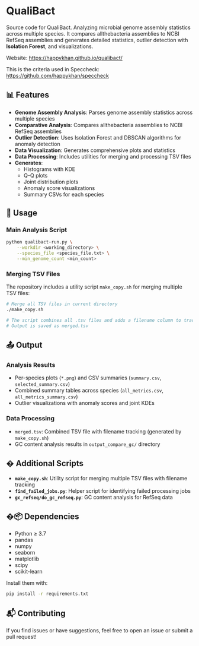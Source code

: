 # QualiBact

Source code for QualiBact. Analyzing microbial genome assembly statistics across multiple species. It compares allthebacteria assemblies to NCBI RefSeq assemblies and generates detailed statistics, outlier detection with **Isolation Forest**, and visualizations.

Website: https://happykhan.github.io/qualibact/

This is the criteria used in Speccheck: https://github.com/happykhan/speccheck


## 📊 Features

- **Genome Assembly Analysis**: Parses genome assembly statistics across multiple species
- **Comparative Analysis**: Compares allthebacteria assemblies to NCBI RefSeq assemblies
- **Outlier Detection**: Uses Isolation Forest and DBSCAN algorithms for anomaly detection
- **Data Visualization**: Generates comprehensive plots and statistics
- **Data Processing**: Includes utilities for merging and processing TSV files
- **Generates**:
  - Histograms with KDE
  - Q-Q plots
  - Joint distribution plots
  - Anomaly score visualizations
  - Summary CSVs for each species

## 🚀 Usage

### Main Analysis Script

```bash
python qualibact-run.py \
    --workdir <working_directory> \
    --species_file <species_file.txt> \
    --min_genome_count <min_count>
```

### Merging TSV Files

The repository includes a utility script `make_copy.sh` for merging multiple TSV files:

```bash
# Merge all TSV files in current directory
./make_copy.sh

# The script combines all .tsv files and adds a filename column to track data source
# Output is saved as merged.tsv
```

## 📤 Output

### Analysis Results
- Per-species plots (`*.png`) and CSV summaries (`summary.csv`, `selected_summary.csv`)
- Combined summary tables across species (`all_metrics.csv`, `all_metrics_summary.csv`)
- Outlier visualizations with anomaly scores and joint KDEs

### Data Processing
- `merged.tsv`: Combined TSV file with filename tracking (generated by `make_copy.sh`)
- GC content analysis results in `output_compare_gc/` directory

## �️ Additional Scripts

- **`make_copy.sh`**: Utility script for merging multiple TSV files with filename tracking
- **`find_failed_jobs.py`**: Helper script for identifying failed processing jobs
- **`gc_refseq/do_gc_refseq.py`**: GC content analysis for RefSeq data

## �📦 Dependencies

- Python ≥ 3.7
- pandas
- numpy
- seaborn
- matplotlib
- scipy
- scikit-learn

Install them with:

```bash
pip install -r requirements.txt
```

## 📬 Contributing

If you find issues or have suggestions, feel free to open an issue or submit a pull request!

